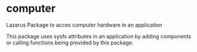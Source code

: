 # computer
Lazarus Package to acces computer hardware in an application

This package uses sysfs attributes in an application by adding components or calling functions being provided by this package.
